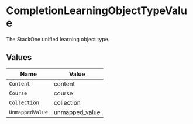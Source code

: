 # CompletionLearningObjectTypeValue

The StackOne unified learning object type.


## Values

| Name            | Value           |
| --------------- | --------------- |
| `Content`       | content         |
| `Course`        | course          |
| `Collection`    | collection      |
| `UnmappedValue` | unmapped_value  |